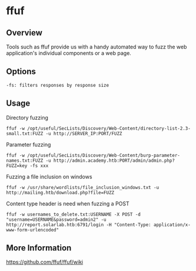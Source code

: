 # ffuf

## Overview

Tools such as ffuf provide us with a handy automated way to fuzz the web application's individual components or a web page. 

## Options

	-fs: filters responses by response size

## Usage

Directory fuzzing

	ffuf -w /opt/useful/SecLists/Discovery/Web-Content/directory-list-2.3-small.txt:FUZZ -u http://SERVER_IP:PORT/FUZZ

Parameter fuzzing

	ffuf -w /opt/useful/SecLists/Discovery/Web-Content/burp-parameter-names.txt:FUZZ -u http://admin.academy.htb:PORT/admin/admin.php?FUZZ=key -fs xxx

Fuzzing a file inclusion on windows

	ffuf -w /usr/share/wordlists/file_inclusion_windows.txt -u http://mailing.htb/download.php?file=FUZZ

Content type header is need when fuzzing a POST

	ffuf -w usernames_to_delete.txt:USERNAME -X POST -d "username=USERNAME&password=admin2" -u http://report.solarlab.htb:6791/login -H "Content-Type: application/x-www-form-urlencoded"


## More Information

https://github.com/ffuf/ffuf/wiki
